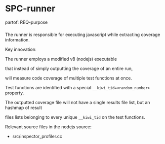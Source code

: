 # SPC-runner
partof: REQ-purpose
###

The runner is responsible for executing javascript
while extracting coverage information.

Key innovation:

The runner employs a modified v8 (nodejs) executable

that instead of simply outputting the coverage of an entire run,

will measure code coverage of multiple test functions at once.

Test functions are identified with a special `__kiwi_tid=<random_number>` property.

The outputted coverage file will not have a single results file list, but an hashmap of result

files lists belonging to every unique `__kiwi_tid` on the test functions.



Relevant source files in the nodejs source:
* src/inspector_profiler.cc
